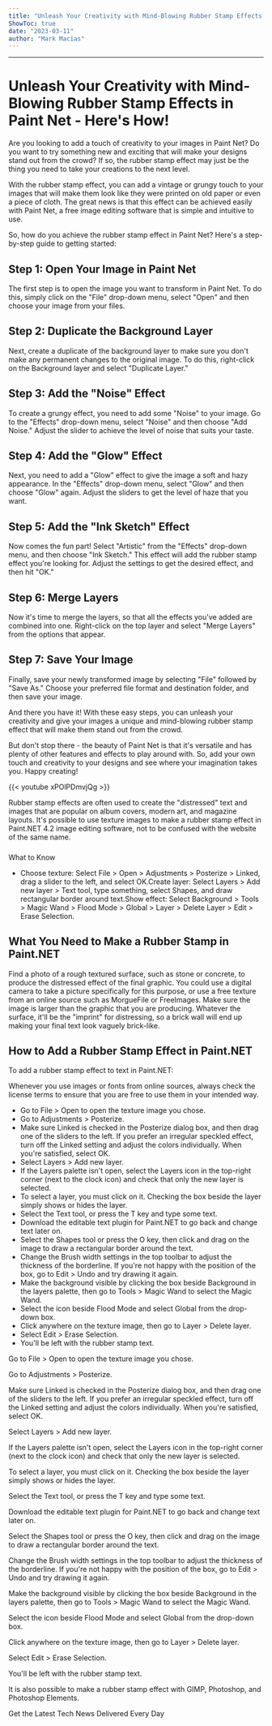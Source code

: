 ```yaml
---
title: "Unleash Your Creativity with Mind-Blowing Rubber Stamp Effects in Paint Net - Here's How!"
ShowToc: true 
date: "2023-03-11"
author: "Mark Macias"
---
```

*****
# Unleash Your Creativity with Mind-Blowing Rubber Stamp Effects in Paint Net - Here's How!

Are you looking to add a touch of creativity to your images in Paint Net? Do you want to try something new and exciting that will make your designs stand out from the crowd? If so, the rubber stamp effect may just be the thing you need to take your creations to the next level.

With the rubber stamp effect, you can add a vintage or grungy touch to your images that will make them look like they were printed on old paper or even a piece of cloth. The great news is that this effect can be achieved easily with Paint Net, a free image editing software that is simple and intuitive to use.

So, how do you achieve the rubber stamp effect in Paint Net? Here's a step-by-step guide to getting started:

## Step 1: Open Your Image in Paint Net

The first step is to open the image you want to transform in Paint Net. To do this, simply click on the "File" drop-down menu, select "Open" and then choose your image from your files.

## Step 2: Duplicate the Background Layer

Next, create a duplicate of the background layer to make sure you don't make any permanent changes to the original image. To do this, right-click on the Background layer and select "Duplicate Layer."

## Step 3: Add the "Noise" Effect

To create a grungy effect, you need to add some "Noise" to your image. Go to the "Effects" drop-down menu, select "Noise" and then choose "Add Noise." Adjust the slider to achieve the level of noise that suits your taste.

## Step 4: Add the "Glow" Effect

Next, you need to add a "Glow" effect to give the image a soft and hazy appearance. In the "Effects" drop-down menu, select "Glow" and then choose "Glow" again. Adjust the sliders to get the level of haze that you want.

## Step 5: Add the "Ink Sketch" Effect

Now comes the fun part! Select "Artistic" from the "Effects" drop-down menu, and then choose "Ink Sketch." This effect will add the rubber stamp effect you're looking for. Adjust the settings to get the desired effect, and then hit "OK."

## Step 6: Merge Layers

Now it's time to merge the layers, so that all the effects you've added are combined into one. Right-click on the top layer and select "Merge Layers" from the options that appear.

## Step 7: Save Your Image

Finally, save your newly transformed image by selecting "File" followed by "Save As." Choose your preferred file format and destination folder, and then save your image.

And there you have it! With these easy steps, you can unleash your creativity and give your images a unique and mind-blowing rubber stamp effect that will make them stand out from the crowd.

But don't stop there - the beauty of Paint Net is that it's versatile and has plenty of other features and effects to play around with. So, add your own touch and creativity to your designs and see where your imagination takes you. Happy creating!

{{< youtube xPOlPDmvjQg >}} 




Rubber stamp effects are often used to create the "distressed" text and images that are popular on album covers, modern art, and magazine layouts. It's possible to use texture images to make a rubber stamp effect in Paint.NET 4.2 image editing software, not to be confused with the website of the same name.

 
### 
What to Know
 
- Choose texture: Select File > Open > Adjustments > Posterize > Linked, drag a slider to the left, and select OK.Create layer: Select Layers > Add new layer > Text tool, type something, select Shapes, and draw rectangular border around text.Show effect: Select Background > Tools > Magic Wand > Flood Mode > Global > Layer > Delete Layer > Edit > Erase Selection.

 
##   What You Need to Make a Rubber Stamp in Paint.NET  
 

Find a photo of a rough textured surface, such as stone or concrete, to produce the distressed effect of the final graphic. You could use a digital camera to take a picture specifically for this purpose, or use a free texture from an online source such as MorgueFile or FreeImages. Make sure the image is larger than the graphic that you are producing. Whatever the surface, it'll be the "imprint" for distressing, so a brick wall will end up making your final text look vaguely brick-like.

 
##   How to Add a Rubber Stamp Effect in Paint.NET  
 

To add a rubber stamp effect to text in Paint.NET:

 
Whenever you use images or fonts from online sources, always check the license terms to ensure that you are free to use them in your intended way.
 
- Go to File > Open to open the texture image you chose.
 - Go to Adjustments > Posterize.
 - Make sure Linked is checked in the Posterize dialog box, and then drag one of the sliders to the left. If you prefer an irregular speckled effect, turn off the Linked setting and adjust the colors individually. When you're satisfied, select ​OK.
 - Select Layers > Add new layer.
 - If the Layers palette isn't open, select the Layers icon in the top-right corner (next to the clock icon) and check that only the new layer is selected.
 - To select a layer, you must click on it. Checking the box beside the layer simply shows or hides the layer.
 - Select the Text tool, or press the T key and type some text.
 - Download the editable text plugin for Paint.NET to go back and change text later on.
 - Select the Shapes tool or press the O key, then click and drag on the image to draw a rectangular border around the text.
 - Change the Brush width settings in the top toolbar to adjust the thickness of the borderline. If you're not happy with the position of the box, go to Edit > Undo and try drawing it again.
 - Make the background visible by clicking the box beside Background in the layers palette, then go to Tools > Magic Wand to select the Magic Wand.
 - Select the icon beside Flood Mode and select Global from the drop-down box.
 - Click anywhere on the texture image, then go to Layer > Delete layer.
 - Select Edit > Erase Selection.
 - You'll be left with the rubber stamp text.

 

Go to File > Open to open the texture image you chose.

 

Go to Adjustments > Posterize.

 

Make sure Linked is checked in the Posterize dialog box, and then drag one of the sliders to the left. If you prefer an irregular speckled effect, turn off the Linked setting and adjust the colors individually. When you're satisfied, select ​OK.

 

Select Layers > Add new layer.

 

If the Layers palette isn't open, select the Layers icon in the top-right corner (next to the clock icon) and check that only the new layer is selected.

 
To select a layer, you must click on it. Checking the box beside the layer simply shows or hides the layer.
 

Select the Text tool, or press the T key and type some text.

 
Download the editable text plugin for Paint.NET to go back and change text later on.
 

Select the Shapes tool or press the O key, then click and drag on the image to draw a rectangular border around the text.

 
Change the Brush width settings in the top toolbar to adjust the thickness of the borderline. If you're not happy with the position of the box, go to Edit > Undo and try drawing it again.
 

Make the background visible by clicking the box beside Background in the layers palette, then go to Tools > Magic Wand to select the Magic Wand.

 

Select the icon beside Flood Mode and select Global from the drop-down box.

 

Click anywhere on the texture image, then go to Layer > Delete layer.

 

Select Edit > Erase Selection.

 

You'll be left with the rubber stamp text.

 
It is also possible to make a rubber stamp effect with GIMP, Photoshop, and Photoshop Elements.
 

Get the Latest Tech News Delivered Every Day





